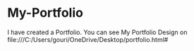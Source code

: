 # My-Portfolio
I have created a Portfolio. You can see My Portfolio Design on file:///C:/Users/gouri/OneDrive/Desktop/portfolio.html#
